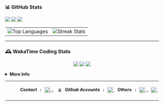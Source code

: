 ### 📊 GitHub Stats
<p align="left">
  <img src="https://waka.hackclub.com/api/badge/U07EAVBK85Q/interval:today?label=today">
  <img src="https://waka.hackclub.com/api/badge/U07EAVBK85Q/U07EAVBK85Q/interval:30_days?label=last%2030d">
  <img src="https://img.shields.io/endpoint?url=https://waka.hackclub.com/api/compat/shields/v1/U07EAVBK85Q/interval:all_time&label=All%20time&color=blue">
</p>
<table border="0" align="center" width="100%">
  <tr>
    <td>
      <img src="https://github-readme-stats.vercel.app/api/top-langs/?username=mthlpbs&theme=github_dark&hide_border=true&include_all_commits=true&count_private=true&layout=compact" alt="Top Languages"/>
    </td>
    <td>
      <img src="https://github-readme-streak-stats.herokuapp.com/?user=asurpbs&theme=github_dark&hide_border=true&layout=compact" alt="Streak Stats"/> 
    </td>
  </tr>
</table>

---

### 🕰️ WakaTime Coding Stats
<p align="center">
  <img src="https://waka.hackclub.com/api/badge/U07EAVBK85Q/interval:today?label=today">
  <img src="https://waka.hackclub.com/api/badge/U07EAVBK85Q/U07EAVBK85Q/interval:30_days?label=last%2030d">
  <img src="https://img.shields.io/endpoint?url=https://waka.hackclub.com/api/compat/shields/v1/U07EAVBK85Q/interval:all_time&label=All%20time&color=blue">
</p>

<details>
  <summary><b>More Info</b></summary>
  <p align="center">
    <img src="https://github-readme-stats.vercel.app/api/wakatime?username=U07EAVBK85Q&api_domain=waka.hackclub.com&theme=github_dark&title_color=2F855A&icon_color=2F855A&text_color=ffffff&&hide_border=true&custom_title=This%20Week%20Stats&layout=compact" alt="WakaTime Stats"/>
  </p>
</details>


---

<div align="right">
  <h5>
    &nbsp; Contact &nbsp;&nbsp;:&nbsp;&nbsp;
      <a href="mailto:tqd8ewd7d@mozmail.com" target="blank">
        <img align="center" src="https://www.svgrepo.com/show/381000/new-logo-gmail.svg" alt="Mail" height="20" />
      </a>
    &nbsp;,&nbsp;
      <a href="https://linkedin.com/in/mithilaprabashwara" target="_blank">
        <img align="center" src="https://www.svgrepo.com/show/475661/linkedin-color.svg" alt="linkedin" height="16"/>
      </a>
    &nbsp;&nbsp; Github Accounts &nbsp;&nbsp;:&nbsp;&nbsp;
      <a href="https://github.com/mthlpbs" target="blank">
        <img align="center" src="https://www.svgrepo.com/show/450156/github.svg" alt="Mail" height="20"/>
      </a>
    &nbsp;&nbsp; Others &nbsp;&nbsp;:&nbsp;&nbsp;
      <a href="https://learn.microsoft.com/en-us/users/mthlpbs" target="_blank">
        <img align="center" src="https://www.svgrepo.com/show/452062/microsoft.svg" alt="Microsoft Learn" height="20"/>
      </a>
    &nbsp;,&nbsp;
    <a href="https://stackoverflow.com/users/19565278/mthlpbs" target="_blank">
      <img align="center" src="https://www.svgrepo.com/show/475686/stackoverflow-color.svg" alt="stackoverflow" height="20"/>
    </a>
  &nbsp;
  </h5>
</div>

---

